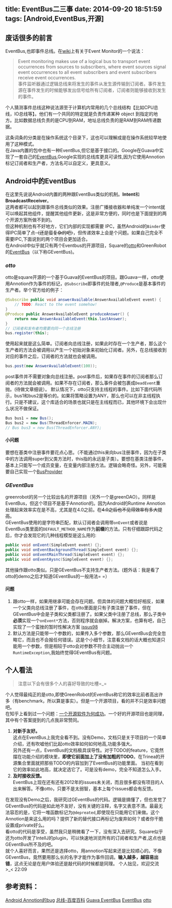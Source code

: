 title: EventBus二三事
date: 2014-09-20 18:51:59
tags: [Android,EventBus,开源]
---
废话很多的前言
---------------
EventBus,也即事件总线。在[wiki][event_monitor]上有关于Event Monitor的一个说法：
>Event monitoring makes use of a logical bus to transport event occurrences from sources to subscribers, where event sources signal event occurrences to all event subscribers and event subscribers receive event occurrences.  
>事件监听器通过逻辑总线来将发生的事件从发生源传输到订阅者。事件发生源在事件发生的时候能够发出信号给所有订阅者，订阅者则能够接收到发生的事件。

<!--more-->

个人猜测事件总线这种说法源至于计算机内常用的几个总线结构【比如CPU总线，IO总线等】。他们有一个共同的特定就是负责传递某种 object 到指定的地方。比如数据总线负责的是CPU到RAM，地址总线负责的是RAM到RAM传递数据。

这条词条的分类是在操作系统这个目录下，这也可以理解成是在操作系统较早地使用了这种模式。  
在Java内置的包中也有一种EventBus,但它是基于接口的。Google在Guava中实现了一套自己的[EventBus][guava_eventbus],Google实现的总线库更具可读性,因为它使用Annotion标记订阅者和生产者，方法名可以自定义，更具意义。  

Android中的EventBus
----------------
在这里先说说Android内置的两种跟EventBus类似的机制。**Intent**和**BroadcastReceiver**。  
这两者都可以起到跟事件总线类似的效果。注册广播接收器和单纯发一个intent就可以唤起其他组件，提醒其他组件更新，这是非常方便的，同时也是下面提到的两个开源方案所做不到的。  
但这种机制也有不好地方，它们内部的实现都需要 IPC，虽然Android的`Binder`使得IPC简单了点~~（还是蛮复杂的吧）~~，但传递效率上会是个问题。如果自己完全不需要IPC,下面说到的两个项目会更加适合。  
在Android中似乎就只有两个Eventbus的开源项目，Square的[otto][otto]和GreenRobot的[EventBus][event_bus]（以下称GEventBus)。  
### *otto* ###
otto是square开源的一个基于Guava的EventBus的项目。跟Guava一样，otto使用Annotion作为事件的标记，`@Subscribe`即事件的处理者,`@Produce`是基本事件的生产者。举个官方给的例子：
```java
@Subscribe public void answerAvailable(AnswerAvailableEvent event) {
    // TODO: React to the event somehow!
}
@Produce public AnswerAvailableEvent produceAnswer() {
    return new AnswerAvailableEvent(this.lastAnswer);
}
// 订阅者和发布者均需要向同一个总线注册
bus.register(this);
```
使用起来就是这么简单。订阅者向总线注册，如果此时存在一个生产者，那么这个生产者的方法会被调用以产生一个初始对象来初始化订阅者。另外，在总线接收到对应的事件之后，订阅者的方法就也会被调用。  
```java
bus.post(new AnswerAvailableEvent(100));
```
post事件并不需要对象向总线注册。post事件后，如果存在事件的订阅者那么订阅者的方法就会被调用。如果不存在订阅者，那么事件会被包裹成`DeadEvent`重抛。(待做文章细说）。
默认情况下，otto只支持主线程的事件。比如下面代码所示，bus1和bus2是等价的。如果将策略设置为ANY，那么也可以在非主线程执行。只是不建议，这个库适合的场景也就只是在主线程而已，其他环境下会出现什么状况不做保证。
```java
Bus bus1 = new Bus();
Bus bus2 = new Bus(ThreadEnforcer.MAIN);
// Bus bus3 = new Bus(ThreadEnforcer.ANY);
```
#### **小问题** ####
要想在基类中注册事件要花点心思。（不能通过this来向bus注册事件，因为在子类中的方法调用super到父类方法时，this指的永远是子类）。要想在基类注册事件，基本上只能写一个成员变量，在变量内部注册方法。逻辑会略奇怪。另外，可能需要自己实现一个[BusProvider][busprovider]

### *GEventBus* ###
greenrobot的另一个比较出名的开源项目（另外一个是greenDAO）。同样是EventBus，但这个项目不是基于Annotion的。因为Android的Runtime Annotion处理起来效率实在是不高，尤其是在4.0之前。~~在4.0之后也不见得效率有多大提高~~。  
GEventBus使用的是字符串匹配，默认订阅者会调用带`onEvent`或者说是EventBus类里面的`DEFAULT_METHOD_NAME`作为**前缀**的方法。只有仔细跟踪代码之后，你才会发现它的几种线程模型是这么用的:
```java
public void onEvent(SimpleEvent event) {};
public void onEventBackgroundThread(SimpleEvent event) {};
public void onEventMainThread(SimpleEvent event) {};
public void onEventAysnc(SimpleEvent event) {};
```
其他操作跟otto类似。只是GEventBus不支持生产者方法。(题外话：我是看了otto的demo之后才知道GEventBus的一般用法= =）

#### **问题** ####

1. 跟otto一样，如果用继承可能会存在问题。但具体的问题大概恰好相反，如果一个父类向总线注册了事件，在otto里面是只有子类注册了事件，但在GEventBus中会是子类和父类都注册了。如果父类中注册了总线，那么子类中**必须**实现一个`onEvent*`方法，否则程序就会崩掉。解决方案，也算有吧，自己实现了一个蛮挫的暂时性解决方案 [issus98][issues98]
2. 默认方法是只能带一个参数的，如果传入多个参数，那么GEventBus会完全忽略它，而且也不会报任何错误。这是个小细节，注意看文档的话大概也知道只能用一个参数，但是相较于otto会对参数不符合主动抛出一个`RuntimeException`,我始终觉得GEventBus有问题。

个人看法
--------------------
> 注意以下会有很多个人的喜好导致的吐槽=_=

个人觉得最纯正的是otto,即使GreenRobot的EventBus称它的效率比前者高出许多（有benchmark，所以算是事实）。但是一个开源项目，看的并不只是效率问题吧。  
在知乎上看到过一个问题：[一个开源软件为何成功][zhihu_nice_open_src]。一个好的开源项目也是同理，其中有个答案提到的几点我非常赞同。
1. **对新手友好。**  
这点在EventBus上我完全看不到。没有Demo，文档只是关于项目的一个简单介绍，还有吹嘘他们比起otto效率如何如何地高,功能多强大。  
另外还有一点，EventBus的文档极具误导性。对于TODO的feature，它竟然摆在功能介绍的模块里，**即使它前面加上了没有加粗的TODO**。在Trinea的开源集合里面就把那些TODO的内容加到了EventBus的功能里面。
当初在看到它的效率如此地高，就决定选它了。可是没有demo，完全不知道怎么入手。
2. **及时接收反馈。**  
EventBus上现在还有还有2012年的issues未关闭，而且很多都没有项目的人出来解答。不像otto，只要不是太弱智，基本上每个issues都会有反馈。

在发现没有Demo之后，我研究过GEventBus的代码。逻辑是搞懂了，但也发觉了GEventBus的代码是如此地不友好，没有关键的注释，名字又表意不清。最最无法容忍的是，它将一堆函数标记为`@depreated`,即使现在只能用它们来做。这个Annotion是来这么用的吗？提供了新的替代接口再标记为废弃如何？或者你干脆设置成private好么。  
看otto的代码是享受，虽然我只是稍微看了一下，没有深入去研究。Square似乎还为otto开发了IntellJ的plugin，可以快速地浏览所有的订阅者和生产者,这点也是GEventBus所不及的吧。  
就个人喜好而言，果然还是选择otto，用annotion写起来还是比较顺心的。不像GEventBus，竟然要用那么长的名字才能作为事件回调。**输入越多，越容易出错**，这点无论是在用户体验还是敲代码的时候都是同理。
个人拙见，欢迎交流>_<  22:09


参考资料：
----------------------
[Android Annotion的bug][android_annotion_bug]
[总线-百度百科][bus_in_baike]
[Guava EventBus][guava_eventbus]
[EventBus][event_bus]
[otto][otto]

[issues98]: https://github.com/greenrobot/EventBus/issues/98
[android_annotion_bug]: https://code.google.com/p/android/issues/detail?id=7811
[busprovider]: https://gist.github.com/JakeWharton/3057437
[otto]: https://github.com/square/otto
[event_bus]: https://github.com/greenrobot/EventBus
[guava_eventbus]: https://code.google.com/p/guava-libraries/wiki/EventBusExplained
[event_monitor]: http://en.wikipedia.org/wiki/Event_monitoring
[zhihu_nice_open_src]: http://www.zhihu.com/question/25393186/answer/30644774
[bus_in_baike]: http://baike.baidu.com/link?url=yc55M8ZPNh23sDc5q0meSq2iTHZ3zpgIsuPMSIVn1mnVvdxQKVOjaIYShjs9T7M9
